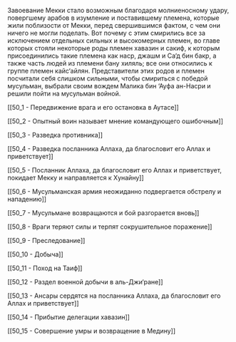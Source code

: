 Завоевание Мекки стало возможным благодаря молниеносному удару, повергшему арабов в изумление и поставившему племена, которые жили поблизости от Мекки, перед свершившимся фактом, с чем они ничего не могли поделать. Вот почему с этим смирились все за исключением отдельных сильных и высокомерных племен, во главе которых стояли некоторые роды племен хавазин и сакиф, к которым присоединились такие племена как наср, джашм и Са‘д бин бакр, а также часть людей из племени бану хиляль; все они относились к группе племен кайс‘айлян. Представители этих родов и племен посчитали себя слишком сильными, чтобы смириться с победой мусульман, выбрали своим вождем Малика бин ‘Ауфа ан-Насри и решили пойти на мусульман войной.

[[50_1 - Передвижение врага и его остановка в Аутасе]]

[[50_2 - Опытный воин называет мнение командующего ошибочным]]

[[50_3 - Разведка противника]]

[[50_4 - Разведка посланника Аллаха, да благословит его Аллах и приветствует]]

[[50_5 - Посланник Аллаха, да благословит его Аллах и приветствует, покидает Мекку и направляется к Хунайну]]

[[50_6 - Мусульманская армия неожиданно подвергается обстрелу и нападению]]

[[50_7 - Мусульмане возвращаются и бой разгорается вновь]]

[[50_8 - Враги теряют силы и терпят сокрушительное поражение]]

[[50_9 - Преследование]]

[[50_10 - Добыча]]

[[50_11 - Поход на Таиф]]

[[50_12 - Раздел военной добычи в аль-Джи‘ране]]

[[50_13 - Ансары сердятся на посланника Аллаха, да благословит его Аллах и приветствует]]

[[50_14 - Прибытие делегации хавазин]]

[[50_15 - Совершение умры и возвращение в Медину]]

